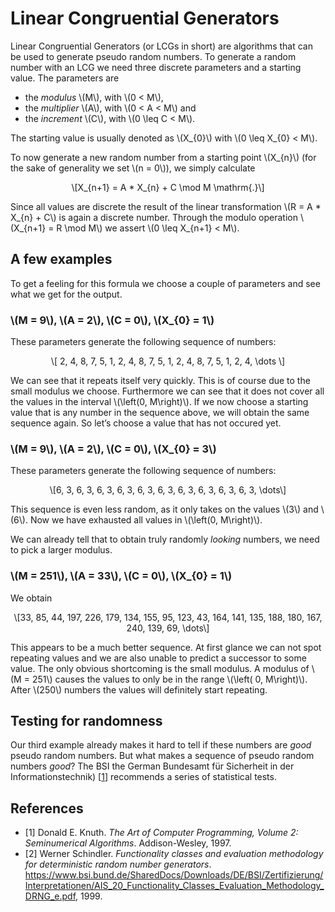 <script src="https://cdn.mathjax.org/mathjax/latest/MathJax.js?config=TeX-AMS-MML_HTMLorMML" type="text/javascript"></script>
<h1 id="linear-congruential-generators">Linear Congruential Generators</h1>
<p>Linear Congruential Generators (or LCGs in short) are algorithms that can be used to generate pseudo random numbers. To generate a random number with an LCG we need three discrete parameters and a starting value. The parameters are</p>
<ul>
<li>the <em>modulus</em> <span class="math inline">\(M\)</span>, with <span class="math inline">\(0 &lt; M\)</span>,</li>
<li>the <em>multiplier</em> <span class="math inline">\(A\)</span>, with <span class="math inline">\(0 &lt; A &lt; M\)</span> and</li>
<li>the <em>increment</em> <span class="math inline">\(C\)</span>, with <span class="math inline">\(0 \leq C &lt; M\)</span>.</li>
</ul>
<p>The starting value is usually denoted as <span class="math inline">\(X_{0}\)</span> with <span class="math inline">\(0 \leq X_{0} &lt; M\)</span>.</p>
<p>To now generate a new random number from a starting point <span class="math inline">\(X_{n}\)</span> (for the sake of generality we set <span class="math inline">\(n = 0\)</span>), we simply calculate</p>
<p><span class="math display">\[X_{n+1} = A * X_{n} + C \mod M \mathrm{.}\]</span></p>
<p>Since all values are discrete the result of the linear transformation <span class="math inline">\(R = A * X_{n} + C\)</span> is again a discrete number. Through the modulo operation <span class="math inline">\(X_{n+1} = R \mod M\)</span> we assert <span class="math inline">\(0 \leq X_{n+1} &lt; M\)</span>.</p>
<h2 id="a-few-examples">A few examples</h2>
<p>To get a feeling for this formula we choose a couple of parameters and see what we get for the output.</p>
<h3 id="m-9-a-2-c-0-x_0-1"><span class="math inline">\(M = 9\)</span>, <span class="math inline">\(A = 2\)</span>, <span class="math inline">\(C = 0\)</span>, <span class="math inline">\(X_{0} = 1\)</span></h3>
<p>These parameters generate the following sequence of numbers:</p>
<p><span class="math display">\[ 2, 4, 8, 7, 5, 1, 2, 4, 8, 7, 5, 1, 2, 4, 8, 7, 5, 1, 2, 4, \dots \]</span></p>
<p>We can see that it repeats itself very quickly. This is of course due to the small modulus we choose. Furthermore we can see that it does not cover all the values in the interval <span class="math inline">\(\left(0, M\right)\)</span>. If we now choose a starting value that is any number in the sequence above, we will obtain the same sequence again. So let’s choose a value that has not occured yet.</p>
<h3 id="m-9-a-2-c-0-x_0-3"><span class="math inline">\(M = 9\)</span>, <span class="math inline">\(A = 2\)</span>, <span class="math inline">\(C = 0\)</span>, <span class="math inline">\(X_{0} = 3\)</span></h3>
<p>These parameters generate the following sequence of numbers:</p>
<p><span class="math display">\[6, 3, 6, 3, 6, 3, 6, 3, 6, 3, 6, 3, 6, 3, 6, 3, 6, 3, 6, 3, \dots\]</span></p>
<p>This sequence is even less random, as it only takes on the values <span class="math inline">\(3\)</span> and <span class="math inline">\(6\)</span>. Now we have exhausted all values in <span class="math inline">\(\left(0, M\right)\)</span>.</p>
<p>We can already tell that to obtain truly randomly <em>looking</em> numbers, we need to pick a larger modulus.</p>
<h3 id="m-251-a-33-c-0-x_0-1"><span class="math inline">\(M = 251\)</span>, <span class="math inline">\(A = 33\)</span>, <span class="math inline">\(C = 0\)</span>, <span class="math inline">\(X_{0} = 1\)</span></h3>
<p>We obtain</p>
<p><span class="math display">\[33, 85, 44, 197, 226, 179, 134, 155, 95, 123, 43, 164, 141, 135, 188, 180, 167, 240, 139, 69, \dots\]</span></p>
<p>This appears to be a much better sequence. At first glance we can not spot repeating values and we are also unable to predict a successor to some value. The only obvious shortcoming is the small modulus. A modulus of <span class="math inline">\(M = 251\)</span> causes the values to only be in the range <span class="math inline">\(\left( 0, M\right)\)</span>. After <span class="math inline">\(250\)</span> numbers the values will definitely start repeating.</p>
<h2 id="testing-for-randomness">Testing for randomness</h2>
<p>Our third example already makes it hard to tell if these numbers are <em>good</em> pseudo random numbers. But what makes a sequence of pseudo random numbers <em>good</em>? The BSI the German Bundesamt für Sicherheit in der Informationstechnik) [<a href="#schindler">1</a>] recommends a series of statistical tests.</p>
<h2 id="references">References</h2>
<ul>
<li><a name="knuth">[1]</a> Donald E. Knuth. <em>The Art of Computer Programming, Volume 2: Seminumerical Algorithms</em>. Addison-Wesley, 1997.</li>
<li><a name="schindler">[2]</a> Werner Schindler. <em>Functionality classes and evaluation methodology for deterministic random number generators</em>. <a href="">https://www.bsi.bund.de/SharedDocs/Downloads/DE/BSI/Zertifizierung/Interpretationen/AIS_20_Functionality_Classes_Evaluation_Methodology_DRNG_e.pdf</a>, 1999.</li>
</ul>
